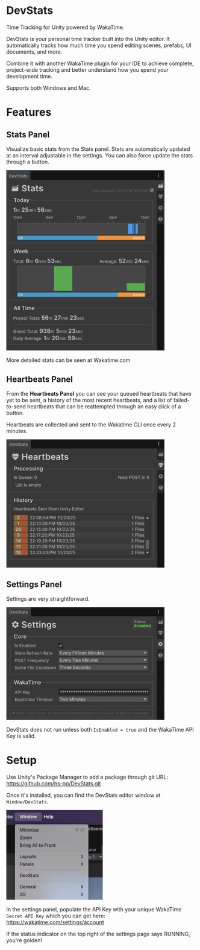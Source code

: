 # DevStats

Time Tracking for Unity powered by WakaTime.

DevStats is your personal time tracker built into the Unity editor. It automatically tracks how much time you spend editing scenes, prefabs, UI documents, and more.

Combine it with another WakaTime plugin for your IDE to achieve complete, project-wide tracking and better understand how you spend your development time.

Supports both Windows and Mac.

# Features

## Stats Panel
Visualize basic stats from the Stats panel. Stats are automatically updated at an interval adjustable in the settings. You can also force update the stats through a button.

<img src="./Images/StatsPanel.png" width="420">

More detailed stats can be seen at Wakatime.com

## Heartbeats Panel
From the <b>Heartbeats Panel</b> you can see your queued heartbeats that have yet to be sent, a history of the most recent heartbeats, and a list of failed-to-send heartbeats that can be reattempted through an easy click of a button.

Heartbeats are collected and sent to the Wakatime CLI once every 2 minutes.

<img src="./Images/HeartbeatsPanel.png" width="420">

## Settings Panel

Settings are very straightforward.

<img src="./Images/SettingsPanel.png" width="420">

DevStats does not run unless both `IsEnabled = true` and the WakaTime API Key is valid.

# Setup

Use Unity's Package Manager to add a package through git URL:
https://github.com/hs-pp/DevStats.git

Once it's installed, you can find the DevStats editor window at `Window/DevStats`.

<img src="./Images/MenuItem.png" width="256">

In the settings panel, populate the API Key with your unique WakaTime `Secret API Key` which you can get here:
https://wakatime.com/settings/account

If the status indicator on the top right of the settings page says RUNNING, you're golden!